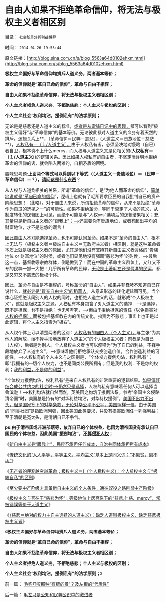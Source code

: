 # 自由人如果不拒绝革命信仰，将无法与极权主义者相区别

目录： `社会阶层分析利益博羿` 

时间： `2014-04-26 19:53:44` 

原文链接：[http://blog.sina.com.cn/s/blog_5563a64d0102ehxm.html](http://blog.sina.com.cn/s/blog_5563a64d0102ehxm.html)

**极权主义偏好与革命信仰均排斥人道义务，两者基本等价；**

**革命的信仰就是“革自已命的信仰”，革命与自由不相容；**

**自由人如果不拒绝革命信仰，将无法与极权主义者相区别；**

**个人主义者拒绝人道义务，不拒绝慈悲；个人主义与极权的区别；**

**个人主义社会“权利均沾，援例私有”的法学原则；**



无论是是慈悲还是人道主义的标准，[或者是从雷锋日记中的表现，](../../../2014/4/24/为什么蒙古和日本侵略者残忍，资本主义社会慈善繁荣？.md)都可以看到“极权主义偏好”与“革命信仰”的基本等价。无论彼此都对人道主义的义务有着天然的排斥。逻辑关系上**，（革命信仰＝民粹－慈悲），（人道主义＝贵族地位＋慈悲**），[人权私有＝（１/人道主义）。](../../../2011/1/26/人权不是人道，人道透支人权.md)由于人权私有者，必须坚决地对侵略（自已）者自卫，根本谈不上什么mercy，而人权与人道主义又是负相关的(**人权私有＝（１/人道主义**）)的逻辑关系。因此如果人权私有的自由者，不坚定而鲜明地拒绝革命的信仰的话，就会陷入两难的，自相矛盾的困境。

趣味思考题:**上面两个等式可以得到以下等式（（人道主义－贵族地位）＝（民粹－革命信仰）＝？），[请问这是什么东西](../../../2011/2/6/正当防卫合法性及温驯的林语堂动物.md)**？

从人权与人道负相关的关系，所谓“革命的信仰”，是“为他人而革命的信仰”，[简单地说就是“革自已命的信仰](../../../2013/3/31/民粹运动的革命只是革自已的命.md)”，逻辑上也就有了毛所要求臣民的自我批判自已的资产阶级思想！（此略）。对于自由人来说，所谓拒绝革命的信仰，从来不是拒绝“革命作为自卫的选择之一”的可能性。如果不拒绝革命，等同于否定了人权的意义，从制度转化的逻辑图上可见，而绝不可能是与“人权yes”选项后的逻辑结果相关；[充其量只是新自由主义者的“跟我上”；——>](../../../2014/4/19/民粹与新自由主义及民主的关联和区别.md)还需要你有贵族地位，或者有超出平均的财富地位，才不是忽悠的谎言！

[因此自由人不可能选择革命，也不可能认同革命](../../../2014/4/12/左棍都是不欲知其所以然的革命信仰者.md)。如果不是“革命的自由人”，根本上无法与（极权主义者＝极端自由主义＝无政府主义者）相区别，就是这种革命者本质上就是极权主义者的原因，尤其是他们没有支持其新自由主义者资格的“贵族地位
or
财富地位”的时侯，或者他们显见地没有强调“慈悲为怀”的时侯，——>最后这一点，基督教等宗教群体，倒是做到了！而在中国的革命主义群体上，又红又不专的民粹一抓一大把！几乎所有革命的民粹，[无论是土著毛左还是假洋的民运](../../../2012/2/11/言论管制对极端分子无效，文人普遍性严重左倾.md)，都是又穷又不慈悲的极权个体。

因此，革命与自由是不相容的，号称革命的“自由人”，如果并非蠢猪不知道自已在说什么，[就必定是“冒充自由主义”的稻草人](../../../2014/4/16/用虚拟人格技术，排除稻草人，识别真正的问疑.md)。从意识形态的转化逻辑图可见，当个体心证拒绝认同别人的人权的同时，也拒绝人道主义的话，就形成“个人极权主义”，这就是极权主义之源。人权私有本身包含了对人道主义的选择，——>是选择，既不是担保，也不是拒绝；也无可考究，——>[但由于拒绝担保的责任（以免损害对人权的担保），](../../../2009/10/29/人道不是人权；人道主义和低人权社会的关系.md)而被包括基督教在内的传统文化，指责为不慈悲；事实上也正是以此逻辑，将个人主义指责为“极右”。

从人权个体上可以清楚两者的区别：[人权私有的自由人（个人主义），](../../../2013/9/15/不让可渡的解义：没有诚信才可能成为真正的自由人.md)与主张“为其他人的解放，而不择手段地放弃了人道主义”的个人极权主义者；前者是为自已（人权），后者是为别人。个人极权主义者也可以解释为“为了自已的利益，不择手段地放弃了人道主义”，——>意味着他们拒绝承认交换创造价值，合作创造利益的可能性，——>人权私有的个人主义与之区别是，“个体权力援例均沾，权利私有”；即“我拥有的一切个人权力，也不是同类公民所拥有；但是我的权利，不是你的权利；[我的利益，不是你的利益](../../../2011/2/23/哲学制造沟通障碍，哲学制造冲突.md)”。

“个体权力援例均沾，权利私有”是来自人权私有的非常重要的逻辑结果。[如果偏好结合成公共约束的社会时——>仍然只是选择](../../../2012/11/26/“公共约束”与“多数人暴政”根本区别和不同表现.md)，人权的私有意味着任何人可以选择当鲁滨逊！——>权利均沾就自然而然，英美因之构筑了援例法系。参考“帝国主义侵略清帝国”时，美国总是持有的“对华利益均沾，对华特权援例”。[美国不出力不出头，但是国家签下的对华条款，无论对华公平不公平，美国照样一份](../../../2010/10/30/辛丑“东南互保”保中华一脉能存没有象非洲一样被瓜分.md)。由于美国的“同类社团”是指欧洲列强，因此美国此类要求，并没有损害欧洲任一列强利益；至于清朝是冤大头，是清朝自已不争气。

**ps:由于清帝国或非洲部落等，放弃自已的个体权益，也因为清帝国没有承认自已国民的个体权益，因此美国“援例均沾”，[不算侵犯人权](../../../2009/6/14/认清西方社会所谓的人权价值观的真相.md)**；

《[新自由主义是“跟我上”，民粹不承但任何成本，自治共同体承担所有成本](../../../2014/4/19/民粹与新自由主义及民主的关联和区别.md)》

《[传统文化的“人人平等，平等主义，平均主义”基本上是同义词；“不患贫，患不均”](../../../2014/4/20/“人人平等”是基督教社会东传的病毒，以及平均主义的病灶.md)》

《[无产者的民粹越穷越革命；极权主义＝∫（个人极权主义）；个人极权主义与“极端自私”的区别](../../../2014/4/21/无产者的民粹,越穷越革命的“个体极权主义者”.md)》

《[至少要中产阶级才具备新自由主义的个人条件，通往奴役之路削弱中产阶级](../../../2014/4/22/公有制贵族提倡“廉洁”的意义，新自由主义者很罕有.md)》

《[极权主义与否在于“慈悲为怀”；等级地位上居高临下的“慈悲,仁慈，mercy”，常被错误等价于人道主义](../../../2014/4/23/公有制是否极权，取决于是否“慈悲为怀”.md)》

《[（慈悲＝绝对的权力＋自主选择的人道主义）；缺乏人道叫极权主义，缺乏慈悲极权主义者](../../../2014/4/24/为什么蒙古和日本侵略者残忍，资本主义社会慈善繁荣？.md)》

《**极权主义偏好与革命信仰均排斥人道义务，两者基本等价；**

**革命的信仰就是“革自已命的信仰”，革命与自由不相容；**

**自由人如果不拒绝革命信仰，将无法与极权主义者相区别；**

**个人主义者拒绝人道义务，不拒绝慈悲；个人主义与极权的区别；**

**个人主义社会“权利均沾，援例私有”的法学原则；**》

前一篇： [毛狗叮咬那种“有缝的蛋”？及左棍的“代表性”](../../../2014/4/27/毛狗叮咬那种“有缝的蛋”？及左棍的“代表性”.md)

后一篇： [毛左只是公知和民粹公识中的激进者](../../../2014/4/25/毛左只是公知和民粹公识中的激进者.md)

